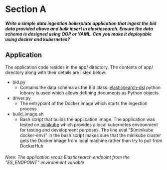 # Section A
##### Write a simple data ingestion boilerplate application that ingest the bid data provided above and bulk insert in elasticsearch. Ensure the data schema is designed using OOP or YAML. Can you make it deployable using docker and kubernetes?


## Application
The application code resides in the app/ directory. The contents of app/ directory along with their details are listed below:
- bid.py
    - Contains the data schema as the Bid class. [elasticsearch-dsl](https://github.com/elastic/elasticsearch-dsl-py) python lobrary is used which allows defining documents as Python objects.
- driver.py
    - The entrypoint of the Docker image which starts the ingestion process
- build_image.sh
    - Bash script that builds the application image. The application was tested on [minikube](https://minikube.sigs.k8s.io/docs/start/) which provides a local kubernetes environment for testing and development purposes. The line eval "$(minikube docker-env)" in the bash script makes sure that the minikube cluster gets the Docker image from local machine rather than try to pull from DockerHub


###### Note: The application reads Elasticsearch endpoint from the "ES_ENDPOINT" environment variable